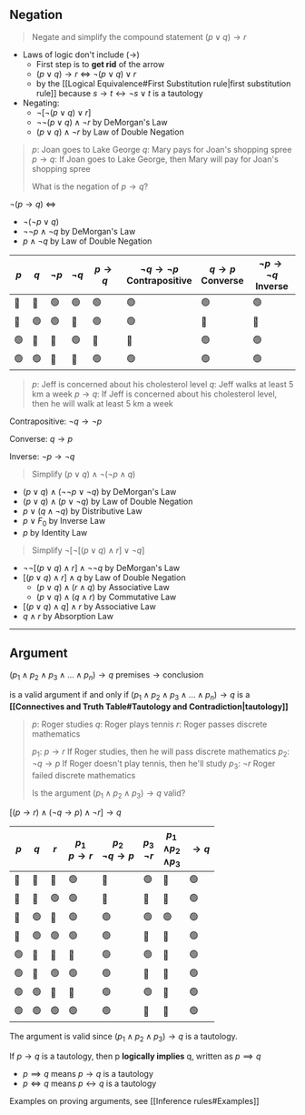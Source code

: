 ## Negation

> Negate and simplify the compound statement
> $(p\lor q)\rightarrow r$ 

- Laws of logic don't include ($\rightarrow$)
	- First step is to **get rid** of the arrow
	- $(p\lor q)\rightarrow r$     $\Leftrightarrow$     $\lnot(p\lor q)\lor r$
	- by the [[Logical Equivalence#First Substitution rule|first substitution rule]] because $s\rightarrow t \leftrightarrow \lnot s \lor t$ is a tautology
- Negating:
	- $\lnot[\lnot(p \lor q)\lor r]$
	- $\lnot\lnot (p\lor q) \land \lnot r$     by DeMorgan's Law
	- $(p \lor q) \land \lnot r$      by Law of Double Negation


> $p$:   Joan goes to Lake George
> $q$:   Mary pays for Joan's shopping spree
> $p\rightarrow q$:    If Joan goes to Lake George, then Mary will pay for Joan's shopping spree
>
> What is the negation of $p\rightarrow q$?

$\lnot(p\rightarrow q)$   $\Leftrightarrow$   
- $\lnot(\lnot p \lor q)$ 
- $\lnot\lnot p \land \lnot q$  by DeMorgan's Law
- $p\land \lnot q$   by Law of Double Negation


| $p$ | $q$ | $\lnot p$ | $\lnot q$ | $p \rightarrow q$ | $\lnot q \rightarrow \lnot p$<br>Contrapositive | $q\rightarrow p$<br>Converse | $\lnot p \rightarrow \lnot q$<br>Inverse |
| --- | --- | --------- | --------- | ----------------- | ----------------------------------------------- | ---------------------------- | ---------------------------------------- |
| 🔴  | 🔴  | 🟢        | 🟢        | 🟢                | 🟢                                              | 🟢                           | 🟢                                       |
| 🔴  | 🟢  | 🟢        | 🔴        | 🟢                | 🟢                                              | 🔴                           | 🔴                                       |
| 🟢  | 🔴  | 🔴        | 🟢        | 🔴                | 🔴                                              | 🟢                           | 🟢                                       |
| 🟢  | 🟢  | 🔴        | 🔴        | 🟢                | 🟢                                              | 🟢                           | 🟢                                       |


> $p$:   Jeff is concerned about his cholesterol level
> $q$:   Jeff walks at least 5 km a week
> $p\rightarrow q$:   If Jeff is concerned about his cholesterol level, then he will walk at least 5 km a week

Contrapositive: $\lnot q \rightarrow \lnot p$

Converse: $q\rightarrow p$

Inverse: $\lnot p → \lnot q$



> Simplify $(p\lor q)\land \lnot (\lnot p \land q)$

- $(p\lor q)\land(\lnot \lnot p \lor\lnot q)$   by DeMorgan's Law
- $(p\lor q)\land(p\lor \lnot q)$    by Law of Double Negation
- $p \lor (q\land \lnot q)$   by Distributive Law
- $p \lor F_0$    by Inverse Law
- $p$    by Identity Law



> Simplify $\lnot [\lnot [(p \lor q) \land r] \lor \lnot q]$

- $\lnot \lnot [(p \lor q) \land r] \land \lnot \lnot q$    by DeMorgan's Law
- $[(p \lor q) \land r] \land q$     by Law of Double Negation
	- $(p\lor q)\land(r \land q)$   by Associative Law
	- $(p\lor q)\land(q \land r)$   by Commutative Law
- $[(p\lor q)\land q]\land r$    by Associative Law
- $q\land r$     by Absorption Law


---

## Argument

$(p_1\land p_2\land p_3 \land \ldots \land p_n) \rightarrow q$ 
$\text{premises} \rightarrow \text{conclusion}$

is a valid argument if and only if $(p_1\land p_2\land p_3 \land \ldots \land p_n) \rightarrow q$  is a **[[Connectives and Truth Table#Tautology and Contradiction|tautology]]**


> $p$:  Roger studies
> $q$:  Roger plays tennis
> $r$:  Roger passes discrete mathematics
>
> $p_1$:  $p → r$     If Roger studies, then he will pass discrete mathematics
> $p_2$:  $\lnot q → p$     If Roger doesn't play tennis, then he'll study
> $p_3$:  $\lnot r$     Roger failed discrete mathematics
>
> Is the argument $(p_1\land p_2 \land p_3) \rightarrow q$ valid?


$[(p\rightarrow r)\land (\lnot q → p)\land \lnot r] → q$

| $p$ | $q$ | $r$ | $p_1$<br>$p → r$ | $p_2$<br>$\lnot q → p$ | $p_3$<br>$\lnot r$ | $p_1$ <br>$\land p_2$ <br>$\land p_3$ | $→ q$ |
| --- | --- | --- | ---------------- | ---------------------- | ------------------ | ------------------------------------- | ----- |
| 🔴  | 🔴  | 🔴  | 🟢               | 🔴                     | 🟢                 | 🔴                                    | 🟢    |
| 🔴  | 🔴  | 🟢  | 🟢               | 🔴                     | 🔴                 | 🔴                                    | 🟢    |
| 🔴  | 🟢  | 🔴  | 🟢               | 🟢                     | 🟢                 | 🟢                                    | 🟢    |
| 🔴  | 🟢  | 🟢  | 🟢               | 🟢                     | 🔴                 | 🔴                                    | 🟢    |
| 🟢  | 🔴  | 🔴  | 🔴               | 🟢                     | 🟢                 | 🔴                                    | 🟢    |
| 🟢  | 🔴  | 🟢  | 🟢               | 🟢                     | 🔴                 | 🔴                                    | 🟢    |
| 🟢  | 🟢  | 🔴  | 🔴               | 🟢                     | 🟢                 | 🔴                                    | 🟢    |
| 🟢  | 🟢  | 🟢  | 🟢               | 🟢                     | 🔴                 | 🔴                                    | 🟢    |

The argument is valid since $(p_1 \land p_2 \land p_3) → q$ is a tautology.


If $p\rightarrow q$ is a tautology, then p **logically implies** q, written as $p \implies q$

- $p\implies q$    means    $p → q$ is a tautology 
- $p\Leftrightarrow q$    means    $p \leftrightarrow q$ is a tautology 


Examples on proving arguments, see [[Inference rules#Examples]]